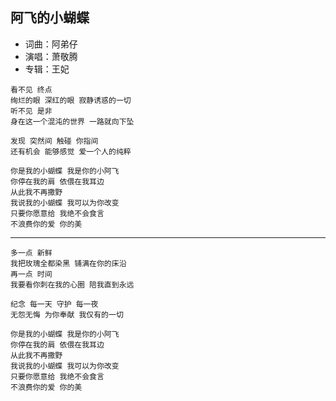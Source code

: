 ## 阿飞的小蝴蝶

* 词曲：阿弟仔
* 演唱：萧敬腾
* 专辑：王妃

```
看不见 终点
绚烂的眼 深红的眼 寂静诱惑的一切
听不见 是非
身在这一个混沌的世界 一路就向下坠

发现 突然间 触碰 你指间
还有机会 能够感觉 爱一个人的纯粹

你是我的小蝴蝶 我是你的小阿飞
你停在我的肩 依偎在我耳边
从此我不再撒野
我说我的小蝴蝶 我可以为你改变
只要你愿意给 我绝不会食言
不浪费你的爱 你的美
```

---

```
多一点 新鲜
我把玫瑰全都染黑 铺满在你的床沿
再一点 时间
我要看你刺在我的心圈 陪我直到永远

纪念 每一天 守护 每一夜
无怨无悔 为你奉献 我仅有的一切

你是我的小蝴蝶 我是你的小阿飞
你停在我的肩 依偎在我耳边
从此我不再撒野
我说我的小蝴蝶 我可以为你改变
只要你愿意给 我绝不会食言
不浪费你的爱 你的美
```
